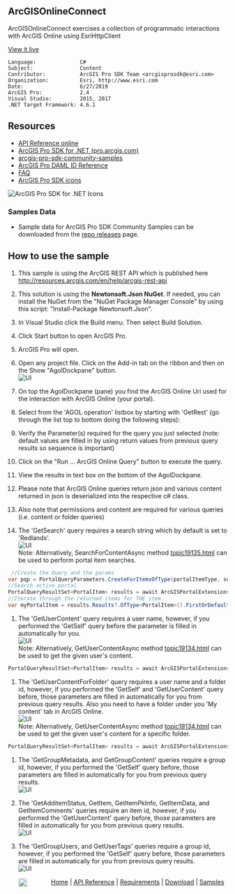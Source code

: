 ## ArcGISOnlineConnect

<!-- TODO: Write a brief abstract explaining this sample -->
 ArcGISOnlineConnect exercises a collection of programmatic interactions with ArcGIS Online using EsriHttpClient  
   


<a href="http://pro.arcgis.com/en/pro-app/sdk/" target="_blank">View it live</a>

<!-- TODO: Fill this section below with metadata about this sample-->
```
Language:              C#
Subject:               Content
Contributor:           ArcGIS Pro SDK Team <arcgisprosdk@esri.com>
Organization:          Esri, http://www.esri.com
Date:                  6/27/2019
ArcGIS Pro:            2.4
Visual Studio:         2015, 2017
.NET Target Framework: 4.6.1
```

## Resources

* [API Reference online](https://pro.arcgis.com/en/pro-app/sdk/api-reference)
* <a href="https://pro.arcgis.com/en/pro-app/sdk/" target="_blank">ArcGIS Pro SDK for .NET (pro.arcgis.com)</a>
* [arcgis-pro-sdk-community-samples](https://github.com/Esri/arcgis-pro-sdk-community-samples)
* [ArcGIS Pro DAML ID Reference](https://github.com/Esri/arcgis-pro-sdk/wiki/ArcGIS-Pro-DAML-ID-Reference)
* [FAQ](https://github.com/Esri/arcgis-pro-sdk/wiki/FAQ)
* [ArcGIS Pro SDK icons](https://github.com/Esri/arcgis-pro-sdk/releases/tag/2.4.0.19946)

![ArcGIS Pro SDK for .NET Icons](https://Esri.github.io/arcgis-pro-sdk/images/Home/Image-of-icons.png  "ArcGIS Pro SDK Icons")

### Samples Data

* Sample data for ArcGIS Pro SDK Community Samples can be downloaded from the [repo releases](https://github.com/Esri/arcgis-pro-sdk-community-samples/releases) page.  

## How to use the sample
<!-- TODO: Explain how this sample can be used. To use images in this section, create the image file in your sample project's screenshots folder. Use relative url to link to this image using this syntax: ![My sample Image](FacePage/SampleImage.png) -->
 1. This sample is using the ArcGIS REST API which is published here http://resources.arcgis.com/en/help/arcgis-rest-api    
 1. This solution is using the **Newtonsoft.Json NuGet**.  If needed, you can install the NuGet from the "NuGet Package Manager Console" by using this script: "Install-Package Newtonsoft.Json".  
 1. In Visual Studio click the Build menu. Then select Build Solution.  
 1. Click Start button to open ArcGIS Pro.  
 1. ArcGIS Pro will open.   
 1. Open any project file. Click on the Add-in tab on the ribbon and then on the Show "AgolDockpane" button.  
 ![UI](Screenshot/AgolInterface.png)    
  
 1. On top the AgolDockpane (pane) you find the ArcGIS Online Uri used for the interaction with ArcGIS Online (your portal).  
 1. Select from the 'AGOL operation' listbox by starting with 'GetRest' (go through the list top to bottom doing the following steps):  
 1. Verify the Parameter(s) required for the query you just selected (note: default values are filled in by using return values from previous query results so sequence is important)  
 1. Click on the "Run ... ArcGIS Online Query" button to execute the query.  
 1. View the results in text box on the bottom of the AgolDockpane.    
 1. Please note that ArcGIS Online queries return json and various content returned in json is deserialized into the respective c# class.  
 1. Also note that permissions and content are required for various queries (i.e. content or folder queries)  
 1. The 'GetSearch' query requires a search string which by default is set to 'Redlands'.   
 ![UI](Screenshot/Query1.png)   
 Note: Alternatively, SearchForContentAsync method [topic19135.html](http://pro.arcgis.com/en/pro-app/sdk/api-reference/#topic19135.html) can be used to perform portal item searches.   
 ```cs
  //Create the Query and the params
var pqp = PortalQueryParameters.CreateForItemsOfType(portalItemType, searchString); //overloaded
 //Search active portal
 PortalQueryResultSet<PortalItem> results = await ArcGISPortalExtensions.SearchForContentAsync(portal, pqp);
 //Iterate through the returned items for THE item.
 var myPortalItem = results.Results?.OfType<PortalItem>().FirstOrDefault();
 ```
 1. The 'GetUserContent' query requires a user name, however, if you performed the 'GetSelf' query before the parameter is filled in automatically for you.    
 ![UI](Screenshot/Query2.png)    
 Note: Alternatively, GetUserContentAsync method [topic19134.html](http://pro.arcgis.com/en/pro-app/sdk/api-reference/#topic19134.html) can be used to get the given user's content.  
 ```cs
 PortalQueryResultSet<PortalItem> results = await ArcGISPortalExtensions.GetUserContentAsync(portal, username);
 ```
 1. The 'GetUserContentForFolder' query requires a user name and a folder id, however, if you performed the 'GetSelf' and 'GetUserContent' query before, those parameters are filled in automatically for you from previous query results.  Also you need to have a folder under you 'My content' tab in ArcGIS Online.    
 ![UI](Screenshot/Query3.png)    
 Note: Alternatively, GetUserContentAsync method [topic19134.html](http://pro.arcgis.com/en/pro-app/sdk/api-reference/#topic19134.html) can be used to get the given user's content for a specific folder.  
 ```cs
 PortalQueryResultSet<PortalItem> results = await ArcGISPortalExtensions.GetUserContentAsync(portal, username, folderID);
 ```
 1. The 'GetGroupMetadata, and GetGroupContent' queries require a group id, however, if you performed the 'GetSelf' query before, those parameters are filled in automatically for you from previous query results.    
 ![UI](Screenshot/Query4.png)    
  
 1. The 'GetAdditemStatus, GetItem, GetItemPkInfo, GetItemData, and GetItemComments' queries require an item id, however, if you performed the 'GetUserContent' query before, those parameters are filled in automatically for you from previous query results.     
 ![UI](Screenshot/Query5.png)     
  
 1. The 'GetGroupUsers, and GetUserTags' queries require a group id, however, if you performed the 'GetSelf' query before, those parameters are filled in automatically for you from previous query results.    
 ![UI](Screenshot/Query6.png)   
   


<!-- End -->

&nbsp;&nbsp;&nbsp;&nbsp;&nbsp;&nbsp;<img src="https://esri.github.io/arcgis-pro-sdk/images/ArcGISPro.png"  alt="ArcGIS Pro SDK for Microsoft .NET Framework" height = "20" width = "20" align="top"  >
&nbsp;&nbsp;&nbsp;&nbsp;&nbsp;&nbsp;&nbsp;&nbsp;&nbsp;&nbsp;&nbsp;&nbsp;
[Home](https://github.com/Esri/arcgis-pro-sdk/wiki) | <a href="https://pro.arcgis.com/en/pro-app/sdk/api-reference" target="_blank">API Reference</a> | [Requirements](https://github.com/Esri/arcgis-pro-sdk/wiki#requirements) | [Download](https://github.com/Esri/arcgis-pro-sdk/wiki#installing-arcgis-pro-sdk-for-net) | <a href="https://github.com/esri/arcgis-pro-sdk-community-samples" target="_blank">Samples</a>
